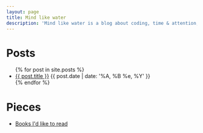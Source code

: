 ```yaml
---
layout: page
title: Mind like water
description: 'Mind like water is a blog about coding, time & attention, and cooking.'
---
```


<h1>Posts</h1>
<ul class="posts" itemscope="itemscope" itemtype="http://schema.org/Blog">
  {% for post in site.posts %}
    <li itemprop="blogPost" itemscope="itemscope" itemtype="http://schema.org/BlogPosting">  
      <a href="{{ post.url }}" itemprop="url"><span itemprop="name">{{ post.title }}</span></a>
      <span class="published" itemprop="datePublished">{{ post.date | date: '%A, %B&nbsp;%e,&nbsp;%Y' }}</span>
    </li>
  {% endfor %}
</ul>

<h1>Pieces</h1>

<ul itemscope="itemscope" itemtype="http://schema.org/Blog">
  <li><a href="books.html">Books I'd like to read</a></li>
</ul>
